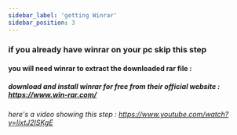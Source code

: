 ```yaml
---
sidebar_label: 'getting Winrar'
sidebar_position: 3
---
```


### if you already have winrar on your pc skip this step



#### you will need winrar to extract the downloaded rar file :  

##### download and install winrar for free from their official website : https://www.win-rar.com/

###### here's a video showing this step : https://www.youtube.com/watch?v=IixtJ2ISKgE




